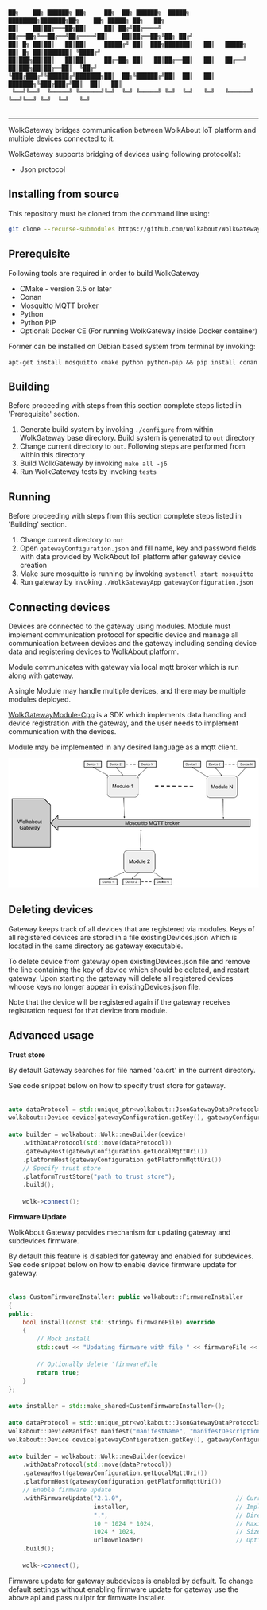 ```
██╗    ██╗ ██████╗ ██╗     ██╗  ██╗ ██████╗  █████╗ ████████╗███████╗██╗    ██╗ █████╗ ██╗   ██╗
██║    ██║██╔═══██╗██║     ██║ ██╔╝██╔════╝ ██╔══██╗╚══██╔══╝██╔════╝██║    ██║██╔══██╗╚██╗ ██╔╝
██║ █╗ ██║██║   ██║██║     █████╔╝ ██║  ███╗███████║   ██║   █████╗  ██║ █╗ ██║███████║ ╚████╔╝ 
██║███╗██║██║   ██║██║     ██╔═██╗ ██║   ██║██╔══██║   ██║   ██╔══╝  ██║███╗██║██╔══██║  ╚██╔╝  
╚███╔███╔╝╚██████╔╝███████╗██║  ██╗╚██████╔╝██║  ██║   ██║   ███████╗╚███╔███╔╝██║  ██║   ██║   
 ╚══╝╚══╝  ╚═════╝ ╚══════╝╚═╝  ╚═╝ ╚═════╝ ╚═╝  ╚═╝   ╚═╝   ╚══════╝ ╚══╝╚══╝ ╚═╝  ╚═╝   ╚═╝   
                                                                                                  
```
----
WolkGateway bridges communication between WolkAbout IoT platform and multiple devices connected to it.

WolkGateway supports bridging of devices using following protocol(s):

* Json protocol

Installing from source
----------------------

This repository must be cloned from the command line using:
```sh
git clone --recurse-submodules https://github.com/Wolkabout/WolkGateway.git
```

Prerequisite
------

Following tools are required in order to build WolkGateway

* CMake - version 3.5 or later
* Conan
* Mosquitto MQTT broker
* Python
* Python PIP
* Optional: Docker CE (For running WolkGateway inside Docker container)

Former can be installed on Debian based system from terminal by invoking:

`apt-get install mosquitto cmake python python-pip && pip install conan`

Building
------

Before proceeding with steps from this section complete steps listed in 'Prerequisite' section.

1. Generate build system by invoking `./configure` from within WolkGateway base directory.
Build system is generated to `out` directory
2. Change current directory to `out`. Following steps are performed from within this directory
3. Build WolkGateway by invoking `make all -j6`
4. Run WolkGateway tests by invoking `tests`

Running
------

Before proceeding with steps from this section complete steps listed in 'Building' section.

1. Change current directory to `out`
2. Open `gatewayConfiguration.json` and fill name, key and password fields with data provided by WolkAbout IoT platform after gateway device creation
3. Make sure mosquitto is running by invoking `systemctl start mosquitto`
4. Run gateway by invoking `./WolkGatewayApp gatewayConfiguration.json`


Connecting devices
------

Devices are connected to the gateway using modules. Module must implement communication protocol for specific device and manage
all communication between devices and the gateway including sending device data and registering devices to WolkAbout platform.

Module communicates with gateway via local mqtt broker which is run along with gateway.

A single Module may handle multiple devices, and there may be multiple modules deployed.

[WolkGatewayModule-Cpp](https://github.com/Wolkabout/WolkGatewayModule-Cpp) is a SDK which implements data handling and device registration with the gateway,
and the user needs to implement communication with the devices.

Module may be implemented in any desired language as a mqtt client.

<p align="center">
  <img src="gateway_architecture.png" title="Gateway architecture">
</p>


Deleting devices
------

Gateway keeps track of all devices that are registered via modules. Keys of all registered devices are stored in a file existingDevices.json which is located
in the same directory as gateway executable.

To delete device from gateway open existingDevices.json file and remove the line containing the key of device which should be deleted, and restart gateway.
Upon starting the gateway will delete all registered devices whoose keys no longer appear in existingDevices.json file.

Note that the device will be registered again if the gateway receives registration request for that device from module.


Advanced usage
------

**Trust store**

By default Gateway searches for file named 'ca.crt' in the current directory.

See code snippet below on how to specify trust store for gateway.


```c++

auto dataProtocol = std::unique_ptr<wolkabout::JsonGatewayDataProtocol>(new wolkabout::JsonGatewayDataProtocol());
wolkabout::Device device(gatewayConfiguration.getKey(), gatewayConfiguration.getPassword(), dataProtocol->getName());

auto builder = wolkabout::Wolk::newBuilder(device)
	.withDataProtocol(std::move(dataProtocol))
	.gatewayHost(gatewayConfiguration.getLocalMqttUri())
	.platformHost(gatewayConfiguration.getPlatformMqttUri())
	// Specify trust store
	.platformTrustStore("path_to_trust_store");
    .build();

    wolk->connect();
```

**Firmware Update**

WolkAbout Gateway provides mechanism for updating gateway and subdevices firmware.

By default this feature is disabled for gateway and enabled for subdevices.
See code snippet below on how to enable device firmware update for gateway.

```c++

class CustomFirmwareInstaller: public wolkabout::FirmwareInstaller
{
public:
	bool install(const std::string& firmwareFile) override
	{
		// Mock install
		std::cout << "Updating firmware with file " << firmwareFile << std::endl;

		// Optionally delete 'firmwareFile
		return true;
	}
};

auto installer = std::make_shared<CustomFirmwareInstaller>();

auto dataProtocol = std::unique_ptr<wolkabout::JsonGatewayDataProtocol>(new wolkabout::JsonGatewayDataProtocol());
wolkabout::DeviceManifest manifest("manifestName", "manifestDescription", dataProtocol->getName(), "DFU");
wolkabout::Device device(gatewayConfiguration.getKey(), gatewayConfiguration.getPassword(), manifest);

auto builder = wolkabout::Wolk::newBuilder(device)
	.withDataProtocol(std::move(dataProtocol))
	.gatewayHost(gatewayConfiguration.getLocalMqttUri())
	.platformHost(gatewayConfiguration.getPlatformMqttUri())
	// Enable firmware update
	.withFirmwareUpdate("2.1.0",								// Current firmware version of the gateway
						installer,								// Implementation of FirmwareInstaller, which performs installation of obtained gateway firmware
						".",									// Directory where downloaded firmware files will be stored
						10 * 1024 * 1024,						// Maximum acceptable size of firmware file, in bytes
						1024 * 1024,							// Size of firmware file transfer chunk, in bytes
						urlDownloader)							// Optional implementation of UrlFileDownloader for cases when one wants to download device firmware via given URL
    .build();

    wolk->connect();
```

Firmware update for gateway subdevices is enabled by default. To change default settings without enabling firmware update for gateway use the above api
and pass nullptr for firmwate installer.
